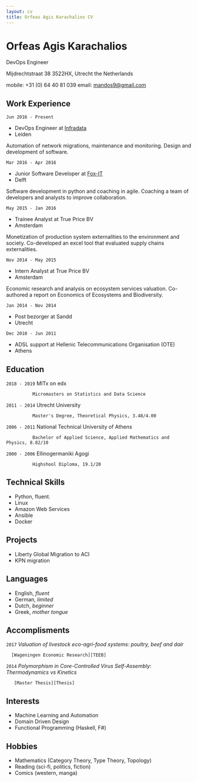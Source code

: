 ```yaml
---
layout: cv
title: Orfeas Agis Karachalios CV
---
```

# Orfeas Agis Karachalios
DevOps Engineer


Mijdrechtstraat 38 3522HX, Utrecht
the Netherlands 

mobile: +31 (0) 64 40 81 039
email: mandos9@gmail.com


## Work Experience

`Jun 2016 - Present`

- DevOps Engineer at [Infradata](infradata.nl)
- Leiden

Automation of network migrations, maintenance and monitoring.
Design and development of software.


`Mar 2016 - Apr 2016`

- Junior Software Developer at [Fox-IT](fox-it.com/nl)
- Delft

Software development in python and coaching in agile.
Coaching a team of developers and analysts to improve collaboration.


`May 2015 - Jan 2016`

- Trainee Analyst at True Price BV
- Amsterdam

Monetization of production system externalities to the environment and society.
Co-developed an excel tool that evaluated supply chains externalities.


`Nov 2014 - May 2015`

- Intern Analyst at True Price BV
- Amsterdam

Economic research and analysis on ecosystem services valuation.
Co-authored a report on Economics of Ecosystems and Biodiversity.


`Jan 2014 - Nov 2014`

- Post bezorger at Sandd
- Utrecht


`Dec 2010 - Jun 2011`

- ADSL support at Hellenic Telecommunications Organisation (OTE)
- Athens

## Education

`2018 - 2019` MITx on edx
              
              Micromasters on Statistics and Data Science

`2011 - 2014` Utrecht University

              Master's Degree, Theoretical Physics, 3.48/4.00

`2006 - 2011` National Technical University of Athens
              
              Bachelor of Applied Science, Applied Mathematics and Physics, 8.82/10

`2000 - 2006` Ellinogermaniki Agogi
              
              Highshool Diploma, 19.1/20

## Technical Skills

- Python, fluent. 
- Linux
- Amazon Web Services
- Ansible
- Docker

## Projects

- Liberty Global Migration to ACI
- KPN migration

## Languages

- English, _fluent_
- German, _limited_
- Dutch, _beginner_
- Greek, _mother tongue_

## Accomplisments

`2017` _Valuation of livestock eco-agri-food systems: poultry, beef and dair_

      [Wageningen Economic Research][TEEB]

`2014` _Polymorphism in Core-Controlled Virus Self-Assembly: Thermodynamics vs Kinetics_

       [Master Thesis][Thesis]



## Interests
- Machine Learning and Automation
- Domain Driven Design
- Functional Programming (Haskell, F#)

## Hobbies
- Mathematics (Category Theory, Type Theory, Topology)
- Reading (sci-fi, politics, fiction)
- Comics (western, manga)

[TEEB]: https://trueprice.org/wp-content/uploads/2017/08/TEEB_Valuation-of-livestock-eco-agri-food-systems_final_June2017.pdf
[Thesis]: https://dspace.library.uu.nl/handle/1874/297082

<!-- ### Footer
Last updated: November 2018 -->


